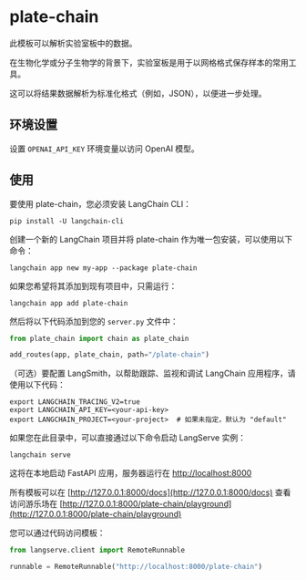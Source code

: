 # plate-chain

此模板可以解析实验室板中的数据。

在生物化学或分子生物学的背景下，实验室板是用于以网格格式保存样本的常用工具。

这可以将结果数据解析为标准化格式（例如，JSON），以便进一步处理。

## 环境设置

设置 `OPENAI_API_KEY` 环境变量以访问 OpenAI 模型。

## 使用

要使用 plate-chain，您必须安装 LangChain CLI：

```shell
pip install -U langchain-cli
```

创建一个新的 LangChain 项目并将 plate-chain 作为唯一包安装，可以使用以下命令：

```shell
langchain app new my-app --package plate-chain
```

如果您希望将其添加到现有项目中，只需运行：

```shell
langchain app add plate-chain
```

然后将以下代码添加到您的 `server.py` 文件中：

```python
from plate_chain import chain as plate_chain

add_routes(app, plate_chain, path="/plate-chain")
```

（可选）要配置 LangSmith，以帮助跟踪、监视和调试 LangChain 应用程序，请使用以下代码：

```shell
export LANGCHAIN_TRACING_V2=true
export LANGCHAIN_API_KEY=<your-api-key>
export LANGCHAIN_PROJECT=<your-project>  # 如果未指定，默认为 "default"
```

如果您在此目录中，可以直接通过以下命令启动 LangServe 实例：

```shell
langchain serve
```

这将在本地启动 FastAPI 应用，服务器运行在 
[http://localhost:8000](http://localhost:8000)

所有模板可以在 [http://127.0.0.1:8000/docs](http://127.0.0.1:8000/docs) 查看
访问游乐场在 [http://127.0.0.1:8000/plate-chain/playground](http://127.0.0.1:8000/plate-chain/playground)  

您可以通过代码访问模板：

```python
from langserve.client import RemoteRunnable

runnable = RemoteRunnable("http://localhost:8000/plate-chain")
```